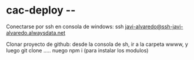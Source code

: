 # cac-deploy --
Conectarse por ssh en consola de windows: 
ssh javi-alvaredo@ssh-javi-alvaredo.alwaysdata.net

Clonar proyecto de github:
desde la consola de sh, ir a la carpeta wwww, y luego git clone ..... 
nuego npm i (para instalar los modulos)

